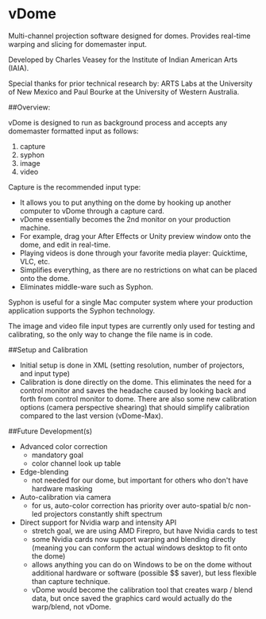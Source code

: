 vDome
=====

Multi-channel projection software designed for domes. Provides real-time warping and slicing for domemaster input.  

Developed by Charles Veasey for the Institute of Indian American Arts (IAIA).  

Special thanks for prior technical research by: ARTS Labs at the University of New Mexico and Paul Bourke at the University of Western Australia.

##Overview:

vDome is designed to run as background process and accepts any domemaster formatted input as follows:  
  1.  capture  
  2.  syphon  
  3.  image  
  4.  video  

Capture is the recommended input type:
  - It allows you to put anything on the dome by hooking up another computer to vDome through a capture card.  
  - vDome essentially becomes the 2nd monitor on your production machine.  
  - For example, drag your After Effects or Unity preview window onto the dome, and edit in real-time.  
  - Playing videos is done through your favorite media player: Quicktime, VLC, etc.  
  - Simplifies everything, as there are no restrictions on what can be placed onto the dome.  
  - Eliminates middle-ware such as Syphon.

Syphon is useful for a single Mac computer system where your production application supports the Syphon technology.

The image and video file input types are currently only used for testing and calibrating, so the only way to change the file name is in code.

##Setup and Calibration
  - Initial setup is done in XML (setting resolution, number of projectors, and input type)
  - Calibration is done directly on the dome. This eliminates the need for a control monitor and saves the headache caused by looking back and forth from control monitor to dome. There are also some new calibration options (camera perspective shearing) that should simplify calibration compared to the last version (vDome-Max).

##Future Development(s)
  - Advanced color correction  
    - mandatory goal  
    - color channel look up table  
  - Edge-blending  
    - not needed for our dome, but important for others who don't have hardware masking  
  - Auto-calibration via camera  
    - for us, auto-color correction has priority over auto-spatial b/c non-led projectors constantly shift spectrum  
  - Direct support for Nvidia warp and intensity API  
    - stretch goal, we are using AMD Firepro, but have Nvidia cards to test  
    - some Nvidia cards now support warping and blending directly (meaning you can conform the actual windows desktop to fit onto the dome)  
    - allows anything you can do on Windows to be on the dome without additional hardware or software (possible $$ saver), but less flexible than capture technique.  
    - vDome would become the calibration tool that creates warp / blend data, but once saved the graphics card would actually do the warp/blend, not vDome.
